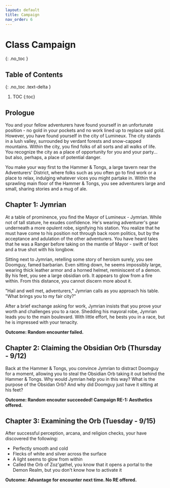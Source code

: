 ```yaml
---
layout: default
title: Campaign
nav_order: 6
---
```


# Class Campaign
{: .no_toc }

## Table of Contents
{: .no_toc .text-delta }

1. TOC
{:toc}

## Prologue

You and your fellow adventurers have found yourself in an unfortunate position - no gold in your pockets and no work lined up to replace said gold.  However, you have found yourself in the city of Lumineux.  The city stands in a lush valley, surrounded by verdant forests and snow-capped mountains.  Within the city, you find folks of all sorts and all walks of life.  You recognize the city as a place of opportunity for you and your party... but also, perhaps, a place of potential danger.

You make your way first to the Hammer & Tongs, a large tavern near the Adventurers' District, where folks such as you often go to find work or a place to relax, indulging whatever vices you might partake in.  Within the sprawling main floor of the Hammer & Tongs, you see adventurers large and small, sharing stories and a mug of ale.

## Chapter 1: Jymrian

At a table of prominence, you find the Mayor of Lumineux - Jymrian.  While not of tall stature, he exudes confidence.  He's wearing adventurer's gear underneath a more opulent robe, signifying his station.  You realize that he must have come to his position not through back room politics, but by the acceptance and adulation of the other adventurers.  You have heard tales that he was a Ranger before taking on the mantle of Mayor - swift of foot and a true shot with his longbow.

Sitting next to Jymrian, retelling some story of heroism surely, you see Doomguy, famed barbarian.  Even sitting down, he seems impossibly large, wearing thick leather armor and a horned helmet, reminiscent of a demon.  By his feet, you see a large obsidian orb.  It appears to glow from a fire within.  From this distance, you cannot discern more about it.

"Hail and well met, adventurers," Jymrian calls as you approach his table.  "What brings you to my fair city?"

After a brief exchange asking for work, Jymrian insists that you prove your worth and challenges you to a race.  Shedding his mayoral robe, Jymrian leads you to the main boulevard.  With little effort, he bests you in a race, but he is impressed with your tenacity.

__Outcome: Random encounter failed.__

## Chapter 2: Claiming the Obsidian Orb (Thursday - 9/12)

Back at the Hammer & Tongs, you convince Jymrian to distract Doomguy for a moment, allowing you to steal the Obsidian Orb taking it out behind the Hammer & Tongs.  Why would Jymrian help you in this way?  What is the purpose of the Obsidan Orb?  And why did Doomguy just have it sitting at his feet?

__Outcome: Random encouter succeeded! Campaign RE-1: Aesthetics offered.__

## Chapter 3: Examining the Orb (Tuesday - 9/15)

After successful perception, arcana, and religion checks, your have discovered the following:

- Perfectly smooth and cold
- Flecks of white and silver across the surface
- A light seems to glow from within
- Called the Orb of Zoz'gathel, you know that it opens a portal to the Demon Realm, but you don't know how to activate it

__Outcome: Advantage for encounter next time.  No RE offered.__